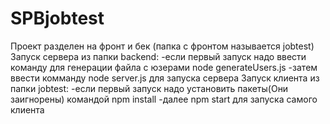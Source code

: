 # SPBjobtest
Проект разделен на фронт и бек (папка с фронтом называется jobtest)
Запуск сервера из папки backend: 
    -если первый запуск надо ввести команду для генерации файла с юзерами node generateUsers.js 
    -затем ввести комманду node server.js для запуска сервера
Запуск клиента из папки jobtest: 
    -если первый запуск надо установить пакеты(Они заигнорены) командой npm install 
    -далее npm start для запуска самого клиента
